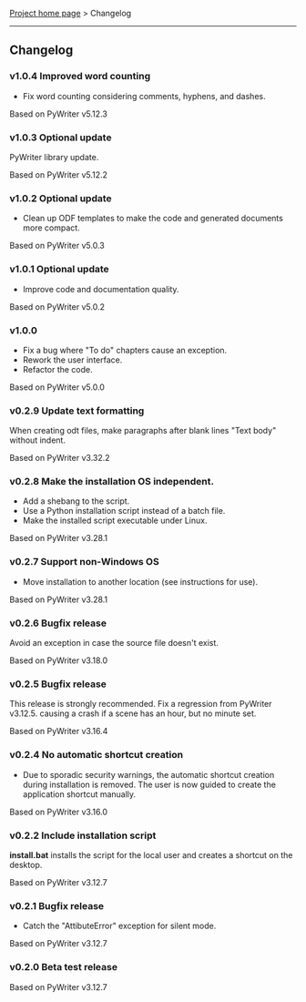 [Project home page](index) > Changelog

------------------------------------------------------------------------

## Changelog

### v1.0.4 Improved word counting

- Fix word counting considering comments, hyphens, and dashes.

Based on PyWriter v5.12.3

### v1.0.3 Optional update

PyWriter library update.

Based on PyWriter v5.12.2

### v1.0.2 Optional update

- Clean up ODF templates to make the code and generated documents more compact.

Based on PyWriter v5.0.3

### v1.0.1 Optional update

- Improve code and documentation quality.

Based on PyWriter v5.0.2

### v1.0.0

- Fix a bug where "To do" chapters cause an exception.
- Rework the user interface. 
- Refactor the code.

Based on PyWriter v5.0.0

### v0.2.9 Update text formatting

When creating odt files, make paragraphs after blank lines "Text body" without indent.

Based on PyWriter v3.32.2

### v0.2.8 Make the installation OS independent.

- Add a shebang to the script.
- Use a Python installation script instead of a batch file.
- Make the installed script executable under Linux.

Based on PyWriter v3.28.1

### v0.2.7 Support non-Windows OS

- Move installation to another location (see instructions for use).

Based on PyWriter v3.28.1

### v0.2.6 Bugfix release

Avoid an exception in case the source file doesn't exist.

Based on PyWriter v3.18.0

### v0.2.5 Bugfix release

This release is strongly recommended.
Fix a regression from PyWriter v3.12.5. causing a crash if a scene has an 
hour, but no minute set.

Based on PyWriter v3.16.4

### v0.2.4 No automatic shortcut creation

- Due to sporadic security warnings, the automatic shortcut creation during installation is removed. The user is now guided to create the application shortcut manually.  

Based on PyWriter v3.16.0

### v0.2.2 Include installation script

**install.bat** installs the script for the local user and creates a 
shortcut on the desktop.

Based on PyWriter v3.12.7

### v0.2.1 Bugfix release

- Catch the "AttibuteError" exception for silent mode.

Based on PyWriter v3.12.7

### v0.2.0 Beta test release

Based on PyWriter v3.12.7
